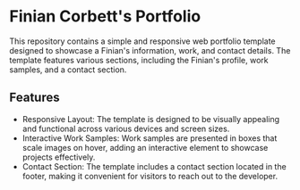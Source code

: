 # Finian Corbett's Portfolio

This repository contains a simple and responsive web portfolio template designed to showcase a Finian's information, work, and contact details. The template features various sections, including the Finian's profile, work samples, and a contact section.

## Features
- Responsive Layout: The template is designed to be visually appealing and functional across various devices and screen sizes.
- Interactive Work Samples: Work samples are presented in boxes that scale images on hover, adding an interactive element to showcase projects effectively.
- Contact Section: The template includes a contact section located in the footer, making it convenient for visitors to reach out to the developer.
